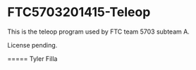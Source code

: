 FTC5703201415-Teleop
====================

This is the teleop program used by FTC team 5703 subteam A.

License pending.

=====
Tyler Filla
